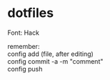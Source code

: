 # dotfiles
Font: Hack


remember:</br>
config add (file, after editing)</br>
config commit -a -m "comment"</br>
config push</br>
